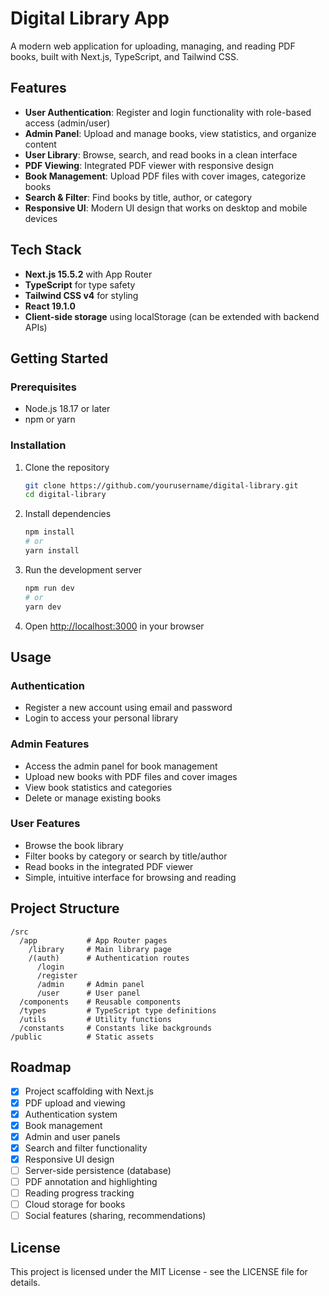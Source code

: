 
# Digital Library App

A modern web application for uploading, managing, and reading PDF books, built with Next.js, TypeScript, and Tailwind CSS.

## Features

- **User Authentication**: Register and login functionality with role-based access (admin/user)
- **Admin Panel**: Upload and manage books, view statistics, and organize content
- **User Library**: Browse, search, and read books in a clean interface
- **PDF Viewing**: Integrated PDF viewer with responsive design
- **Book Management**: Upload PDF files with cover images, categorize books
- **Search & Filter**: Find books by title, author, or category
- **Responsive UI**: Modern UI design that works on desktop and mobile devices

## Tech Stack

- **Next.js 15.5.2** with App Router
- **TypeScript** for type safety
- **Tailwind CSS v4** for styling
- **React 19.1.0**
- **Client-side storage** using localStorage (can be extended with backend APIs)

## Getting Started

### Prerequisites

- Node.js 18.17 or later
- npm or yarn

### Installation

1. Clone the repository
   ```bash
   git clone https://github.com/yourusername/digital-library.git
   cd digital-library
   ```

2. Install dependencies
   ```bash
   npm install
   # or
   yarn install
   ```

3. Run the development server
   ```bash
   npm run dev
   # or
   yarn dev
   ```

4. Open [http://localhost:3000](http://localhost:3000) in your browser

## Usage

### Authentication

- Register a new account using email and password
- Login to access your personal library

### Admin Features

- Access the admin panel for book management
- Upload new books with PDF files and cover images
- View book statistics and categories
- Delete or manage existing books

### User Features

- Browse the book library
- Filter books by category or search by title/author
- Read books in the integrated PDF viewer
- Simple, intuitive interface for browsing and reading

## Project Structure

```
/src
  /app           # App Router pages
    /library     # Main library page
    /(auth)      # Authentication routes
      /login
      /register
      /admin     # Admin panel
      /user      # User panel
  /components    # Reusable components
  /types         # TypeScript type definitions
  /utils         # Utility functions
  /constants     # Constants like backgrounds
/public          # Static assets
```

## Roadmap

- [x] Project scaffolding with Next.js
- [x] PDF upload and viewing
- [x] Authentication system
- [x] Book management
- [x] Admin and user panels
- [x] Search and filter functionality
- [x] Responsive UI design
- [ ] Server-side persistence (database)
- [ ] PDF annotation and highlighting
- [ ] Reading progress tracking
- [ ] Cloud storage for books
- [ ] Social features (sharing, recommendations)

## License

This project is licensed under the MIT License - see the LICENSE file for details.



